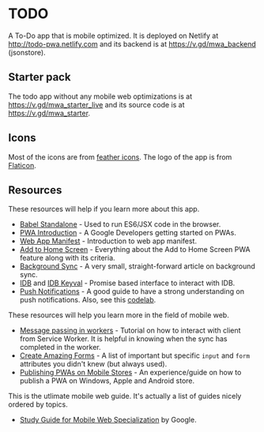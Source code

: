 # TODO

A To-Do app that is mobile optimized. It is deployed on Netlify at http://todo-pwa.netlify.com and its backend is at https://v.gd/mwa_backend (jsonstore).

## Starter pack

The todo app without any mobile web optimizations is at https://v.gd/mwa_starter_live and its source code is at https://v.gd/mwa_starter.

## Icons

Most of the icons are from [feather icons](https://feathericons.com). The logo of the app is from [Flaticon](https://v.gd/mwa_logo).

## Resources

These resources will help if you learn more about this app.

* [Babel Standalone](https://babeljs.io/docs/en/next/babel-standalone.html) - Used to run ES6/JSX code in the browser.
* [PWA Introduction](https://developers.google.com/web/fundamentals/primers/service-workers/) - A Google Developers getting started on PWAs.
* [Web App Manifest](https://developers.google.com/web/fundamentals/web-app-manifest/) - Introduction to web app manifest.
* [Add to Home Screen](https://developers.google.com/web/fundamentals/app-install-banners/#criteria) - Everything about the Add to Home Screen PWA feature along with its criteria.
* [Background Sync](https://developers.google.com/web/updates/2015/12/background-sync) - A very small, straight-forward article on background sync.
* [IDB](https://github.com/jakearchibald/idb) and [IDB Keyval](https://github.com/jakearchibald/idb-keyval) - Promise based interface to interact with IDB.
* [Push Notifications](https://developers.google.com/web/ilt/pwa/introduction-to-push-notifications) - A good guide to have a strong understanding on push notifications. Also, see this [codelab](https://developers.google.com/web/fundamentals/codelabs/push-notifications/).

These resources will help you learn more in the field of mobile web.

* [Message passing in workers](http://craig-russell.co.uk/2016/01/29/service-worker-messaging.html) - Tutorial on how to interact with client from Service Worker. It is helpful in knowing when the sync has completed in the worker.
* [Create Amazing Forms](https://developers.google.com/web/fundamentals/design-and-ux/input/forms/) - A list of important but specific `input` and `form` attributes you didn't knew (but always used).
* [Publishing PWAs on Mobile Stores](https://medium.freecodecamp.org/i-built-a-pwa-and-published-it-in-3-app-stores-heres-what-i-learned-7cb3f56daf9b) - An experience/guide on how to publish a PWA on Windows, Apple and Android store.

This is the utlimate mobile web guide. It's actually a list of guides nicely ordered by topics.

* [Study Guide for Mobile Web Specialization](https://developers.google.com/training/certification/mobile-web-specialist/StudyGuide_MobileWebSpecialist.pdf) by Google.
